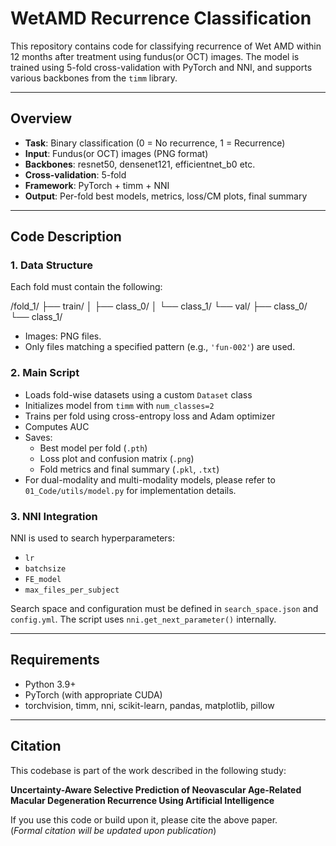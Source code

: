 # WetAMD Recurrence Classification

This repository contains code for classifying recurrence of Wet AMD within 12 months after treatment using fundus(or OCT) images.
The model is trained using 5-fold cross-validation with PyTorch and NNI, and supports various backbones from the `timm` library.

---

## Overview

- **Task**: Binary classification (0 = No recurrence, 1 = Recurrence)
- **Input**: Fundus(or OCT) images (PNG format)
- **Backbones**: resnet50, densenet121, efficientnet_b0 etc.
- **Cross-validation**: 5-fold
- **Framework**: PyTorch + timm + NNI
- **Output**: Per-fold best models, metrics, loss/CM plots, final summary

---

## Code Description

### 1. Data Structure

Each fold must contain the following:

/fold_1/
├── train/
│ ├── class_0/
│ └── class_1/
└── val/
├── class_0/
└── class_1/

- Images: PNG files.
- Only files matching a specified pattern (e.g., `'fun-002'`) are used.

### 2. Main Script

- Loads fold-wise datasets using a custom `Dataset` class
- Initializes model from `timm` with `num_classes=2`
- Trains per fold using cross-entropy loss and Adam optimizer
- Computes AUC 
- Saves:
  - Best model per fold (`.pth`)
  - Loss plot and confusion matrix (`.png`)
  - Fold metrics and final summary (`.pkl`, `.txt`)
- For dual-modality and multi-modality models, please refer to `01_Code/utils/model.py` for implementation details.


### 3. NNI Integration

NNI is used to search hyperparameters:

- `lr`
- `batchsize`
- `FE_model`
- `max_files_per_subject`

Search space and configuration must be defined in `search_space.json` and `config.yml`. The script uses `nni.get_next_parameter()` internally.

---

## Requirements

- Python 3.9+
- PyTorch (with appropriate CUDA)
- torchvision, timm, nni, scikit-learn, pandas, matplotlib, pillow

---

## Citation

This codebase is part of the work described in the following study:

**Uncertainty-Aware Selective Prediction of Neovascular Age-Related Macular Degeneration Recurrence Using Artificial Intelligence**

If you use this code or build upon it, please cite the above paper.  
(*Formal citation will be updated upon publication*)

